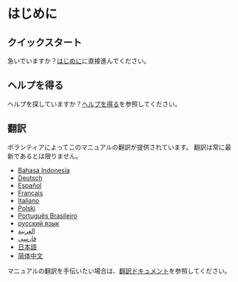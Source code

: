 # はじめに

## クイックスタート

急いでいますか？[はじめに](getting-started.md)に直接進んでください。

## ヘルプを得る

ヘルプを探していますか？[ヘルプを得る](./getting-help.md)を参照してください。

## 翻訳

ボランティアによってこのマニュアルの翻訳が提供されています。
翻訳は常に最新であるとは限りません。

- [Bahasa Indonesia](https://apps.ankiweb.net/docs/manual.id.html)
- [Deutsch](https://web.archive.org/web/20240413080739/https://www.dennisproksch.de/anki)
- [Español](https://apps.ankiweb.net/docs/manual.es.html)
- [Français](https://apps.ankiweb.net/docs/manual.fr.html)
- [Italiano](https://web.archive.org/web/20160423223801/http://192.167.9.6/Anki_ITA/Manual_ITA.htm)
- [Polski](https://platynowy.github.io/anki-manual/)
- [Português Brasileiro](https://mizerablebr.github.io/anki-manual/)
- [русский язык](https://alexeygorelov.github.io/anki-manual-ru/)
- [العربية](https://abdnh.github.io/anki-manual/)
- [فارسى](http://ankidroid.ir/anki.pdf)
- [日本語](http://wikiwiki.jp/rage2050/)
- [简体中文](http://www.ankichina.net/manual/anki/)

マニュアルの翻訳を手伝いたい場合は、[翻訳ドキュメント](https://translating.ankiweb.net/anki/manual.html)を参照してください。

